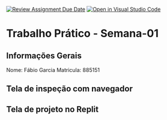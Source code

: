 [![Review Assignment Due Date](https://classroom.github.com/assets/deadline-readme-button-22041afd0340ce965d47ae6ef1cefeee28c7c493a6346c4f15d667ab976d596c.svg)](https://classroom.github.com/a/SEqSgEYu)
[![Open in Visual Studio Code](https://classroom.github.com/assets/open-in-vscode-2e0aaae1b6195c2367325f4f02e2d04e9abb55f0b24a779b69b11b9e10269abc.svg)](https://classroom.github.com/online_ide?assignment_repo_id=18173341&assignment_repo_type=AssignmentRepo)
# Trabalho Prático - Semana-01

## Informações Gerais
Nome: Fábio Garcia 
Matricula: 885151
## Tela de inspeção com navegador


## Tela de projeto no Replit


